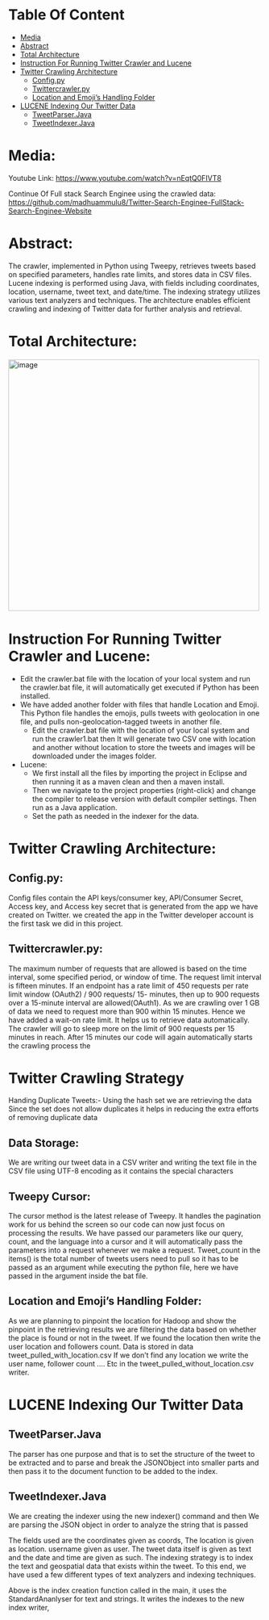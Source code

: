 # Table Of Content
 * [Media](#Media)
 * [Abstract](#Abstract)
 * [Total Architecture](#Total-Architecture)
 * [Instruction For Running Twitter Crawler and Lucene](#Instruction-For-Running-Twitter-Crawler-and-Lucene)
 * [Twitter Crawling Architecture](#Twitter-Crawling-Architecture)
   * [Config.py](#Config.py)
   * [Twittercrawler.py](#Twittercrawler.py)
   * [Location and Emoji’s Handling Folder](#Location-and-Emoji’s-Handling-Folder)
 * [LUCENE Indexing Our Twitter Data](#LUCENE-Indexing-Our-Twitter-Data)
   * [TweetParser.Java](#TweetParser.Java)
   * [TweetIndexer.Java](#TweetIndexer.Java)


# Media: 

Youtube Link: https://www.youtube.com/watch?v=nEqtQ0FIVT8

Continue Of Full stack Search Enginee using the crawled data: https://github.com/madhuammulu8/Twitter-Search-Enginee-FullStack-Search-Enginee-Website

# Abstract:

The crawler, implemented in Python using Tweepy, retrieves tweets based on specified parameters, handles rate limits, and stores data in CSV files. Lucene indexing is performed using Java, with fields including coordinates, location, username, tweet text, and date/time. The indexing strategy utilizes various text analyzers and techniques. The architecture enables efficient crawling and indexing of Twitter data for further analysis and retrieval.

# Total Architecture:

<img width="498" alt="image" src="https://github.com/madhuammulu8/Twitter-search-Enginee-Crawling-and-Indexing/assets/65707202/672d2f45-f059-438a-aab1-a6afd556ac93">


# Instruction For Running Twitter Crawler and Lucene:

* Edit the crawler.bat file with the location of your local system and run the crawler.bat file, it will automatically get executed if Python has been installed.
* We have added another folder with files that handle Location and Emoji. This Python file handles the emojis, pulls tweets with geolocation in one file, and pulls non-geolocation-tagged tweets in another file.
   * Edit the crawler.bat file with the location of your local system and run the crawler1.bat then It will generate two CSV one with location and another without location to store the tweets and images will be downloaded under the images folder.
* Lucene: 
   * We first install all the files by importing the project in Eclipse and then running it as a maven clean and then a maven install.
   * Then we navigate to the project properties (right-click) and change the compiler to release version with default compiler settings. Then run as a Java application.
   * Set the path as needed in the indexer for the data.

# Twitter Crawling Architecture: 

## Config.py:
 Config files contain the API keys/consumer key, API/Consumer Secret, Access key, and Access key secret that is generated from the app we have created on Twitter. we created the app in the Twitter developer account is the first task we did in this project.

## Twittercrawler.py: 
The maximum number of requests that are allowed is based on the time interval, some specified period, or window of time. The request limit interval is fifteen minutes. If an endpoint has a rate limit of 450 requests per rate limit window (OAuth2) /  900 requests/ 15- minutes, then up to 900 requests over a 15-minute interval are allowed(OAuth1). 
As we are crawling over 1 GB of data we need to request more than 900 within 15 minutes. Hence we have added a wait-on rate limit. It helps us to retrieve data automatically. The crawler will go to sleep more on the limit of 900 requests per 15 minutes in reach. After 15 minutes our code will again automatically starts the crawling process the 

# Twitter Crawling Strategy

Handing Duplicate Tweets:-
Using the hash set we are retrieving the data Since the set does not allow duplicates it helps in reducing the extra efforts of removing duplicate data

## Data Storage:
We are writing our tweet data in a CSV writer and writing the text file in the CSV file using UTF-8 encoding as it contains the special characters

## Tweepy Cursor:
The cursor method is the latest release of Tweepy. It handles the pagination work for us behind the screen so our code can now just focus on processing the results. We have passed our parameters like our query, count, and the language into a cursor and it will automatically pass the parameters into a request whenever we make a request. Tweet_count in the items() is the total number of tweets users need to pull so it has to be passed as an argument while executing the python file, here we have passed in the argument inside the bat file.

## Location and Emoji’s Handling Folder:
As we are planning to pinpoint the location for Hadoop and show the pinpoint in the retrieving results we are filtering the data based on whether the place is found or not in the tweet. If we found the location then write the user location and followers count. Data is stored in data tweet_pulled_with_location.csv 
If we don’t find any location we write the user name, follower count …. Etc in the tweet_pulled_without_location.csv writer.

# LUCENE Indexing Our Twitter Data

## TweetParser.Java
The parser has one purpose and that is to set the structure of the tweet to be extracted and to parse and break the JSONObject into smaller parts and then pass it to the document function to be added to the index.

## TweetIndexer.Java
We are creating the indexer using the new indexer() command and then We are parsing the JSON object in order to analyze the string that is passed 

The fields used are the coordinates given as coords, The location is given as location. username given as user. The tweet data itself is given as text and the date and time are given as such. The indexing strategy is to index the text and geospatial data that exists within the tweet. To this end, we have used a few different types of text analyzers and indexing techniques.

Above is the index creation function called in the main, it uses the StandardAnanlyser for text and strings. It writes the indexes to the new index writer,
